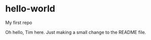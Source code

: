 hello-world
===========

My first repo

Oh hello, Tim here. Just making a small change to the README file.

